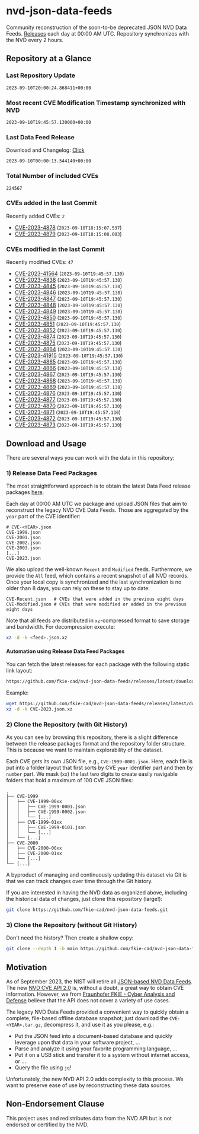 # nvd-json-data-feeds

Community reconstruction of the soon-to-be deprecated JSON NVD Data Feeds. 
[Releases](https://github.com/fkie-cad/nvd-json-data-feeds/releases/latest) each day at 00:00 AM UTC.
Repository synchronizes with the NVD every 2 hours.

## Repository at a Glance

### Last Repository Update

```plain
2023-09-10T20:00:24.868411+00:00
```

### Most recent CVE Modification Timestamp synchronized with NVD

```plain
2023-09-10T19:45:57.130000+00:00
```

### Last Data Feed Release

Download and Changelog: [Click](https://github.com/fkie-cad/nvd-json-data-feeds/releases/latest)

```plain
2023-09-10T00:00:13.544140+00:00
```

### Total Number of included CVEs

```plain
224567
```

### CVEs added in the last Commit

Recently added CVEs: `2`

* [CVE-2023-4878](CVE-2023/CVE-2023-48xx/CVE-2023-4878.json) (`2023-09-10T18:15:07.537`)
* [CVE-2023-4879](CVE-2023/CVE-2023-48xx/CVE-2023-4879.json) (`2023-09-10T18:15:08.003`)


### CVEs modified in the last Commit

Recently modified CVEs: `47`

* [CVE-2023-41564](CVE-2023/CVE-2023-415xx/CVE-2023-41564.json) (`2023-09-10T19:45:57.130`)
* [CVE-2023-4838](CVE-2023/CVE-2023-48xx/CVE-2023-4838.json) (`2023-09-10T19:45:57.130`)
* [CVE-2023-4845](CVE-2023/CVE-2023-48xx/CVE-2023-4845.json) (`2023-09-10T19:45:57.130`)
* [CVE-2023-4846](CVE-2023/CVE-2023-48xx/CVE-2023-4846.json) (`2023-09-10T19:45:57.130`)
* [CVE-2023-4847](CVE-2023/CVE-2023-48xx/CVE-2023-4847.json) (`2023-09-10T19:45:57.130`)
* [CVE-2023-4848](CVE-2023/CVE-2023-48xx/CVE-2023-4848.json) (`2023-09-10T19:45:57.130`)
* [CVE-2023-4849](CVE-2023/CVE-2023-48xx/CVE-2023-4849.json) (`2023-09-10T19:45:57.130`)
* [CVE-2023-4850](CVE-2023/CVE-2023-48xx/CVE-2023-4850.json) (`2023-09-10T19:45:57.130`)
* [CVE-2023-4851](CVE-2023/CVE-2023-48xx/CVE-2023-4851.json) (`2023-09-10T19:45:57.130`)
* [CVE-2023-4852](CVE-2023/CVE-2023-48xx/CVE-2023-4852.json) (`2023-09-10T19:45:57.130`)
* [CVE-2023-4874](CVE-2023/CVE-2023-48xx/CVE-2023-4874.json) (`2023-09-10T19:45:57.130`)
* [CVE-2023-4875](CVE-2023/CVE-2023-48xx/CVE-2023-4875.json) (`2023-09-10T19:45:57.130`)
* [CVE-2023-4864](CVE-2023/CVE-2023-48xx/CVE-2023-4864.json) (`2023-09-10T19:45:57.130`)
* [CVE-2023-41915](CVE-2023/CVE-2023-419xx/CVE-2023-41915.json) (`2023-09-10T19:45:57.130`)
* [CVE-2023-4865](CVE-2023/CVE-2023-48xx/CVE-2023-4865.json) (`2023-09-10T19:45:57.130`)
* [CVE-2023-4866](CVE-2023/CVE-2023-48xx/CVE-2023-4866.json) (`2023-09-10T19:45:57.130`)
* [CVE-2023-4867](CVE-2023/CVE-2023-48xx/CVE-2023-4867.json) (`2023-09-10T19:45:57.130`)
* [CVE-2023-4868](CVE-2023/CVE-2023-48xx/CVE-2023-4868.json) (`2023-09-10T19:45:57.130`)
* [CVE-2023-4869](CVE-2023/CVE-2023-48xx/CVE-2023-4869.json) (`2023-09-10T19:45:57.130`)
* [CVE-2023-4876](CVE-2023/CVE-2023-48xx/CVE-2023-4876.json) (`2023-09-10T19:45:57.130`)
* [CVE-2023-4877](CVE-2023/CVE-2023-48xx/CVE-2023-4877.json) (`2023-09-10T19:45:57.130`)
* [CVE-2023-4870](CVE-2023/CVE-2023-48xx/CVE-2023-4870.json) (`2023-09-10T19:45:57.130`)
* [CVE-2023-4871](CVE-2023/CVE-2023-48xx/CVE-2023-4871.json) (`2023-09-10T19:45:57.130`)
* [CVE-2023-4872](CVE-2023/CVE-2023-48xx/CVE-2023-4872.json) (`2023-09-10T19:45:57.130`)
* [CVE-2023-4873](CVE-2023/CVE-2023-48xx/CVE-2023-4873.json) (`2023-09-10T19:45:57.130`)


## Download and Usage

There are several ways you can work with the data in this repository:

### 1) Release Data Feed Packages

The most straightforward approach is to obtain the latest Data Feed release packages [here](https://github.com/fkie-cad/nvd-json-data-feeds/releases/latest).

Each day at 00:00 AM UTC we package and upload JSON files that aim to reconstruct the legacy NVD CVE Data Feeds.
Those are aggregated by the `year` part of the CVE identifier:

```
# CVE-<YEAR>.json
CVE-1999.json
CVE-2001.json
CVE-2002.json
CVE-2003.json
[...]
CVE-2023.json
```

We also upload the well-known `Recent` and `Modified` feeds.
Furthermore, we provide the `All` feed, which contains a recent snapshot of all NVD records.
Once your local copy is synchronized and the last synchronization is no older than 8 days, you can rely on these to stay up to date:

```plain
CVE-Recent.json   # CVEs that were added in the previous eight days
CVE-Modified.json # CVEs that were modified or added in the previous eight days
```

Note that all feeds are distributed in `xz`-compressed format to save storage and bandwidth.
For decompression execute:

```sh
xz -d -k <feed>.json.xz
```


#### Automation using Release Data Feed Packages

You can fetch the latest releases for each package with the following static link layout:

```sh
https://github.com/fkie-cad/nvd-json-data-feeds/releases/latest/download/CVE-<YEAR>.json.xz
```

Example:

```sh
wget https://github.com/fkie-cad/nvd-json-data-feeds/releases/latest/download/CVE-2023.json.xz
xz -d -k CVE-2023.json.xz
```

### 2) Clone the Repository (with Git History)

As you can see by browsing this repository, there is a slight difference between the release packages format and the repository folder structure.
This is because we want to maintain explorability of the dataset.

Each CVE gets its own JSON file, e.g., `CVE-1999-0001.json`.
Here, each file is put into a folder layout that first sorts by CVE `year` identifier part and then by `number` part.
We mask (`xx`) the last two digits to create easily navigable folders that hold a maximum of 100 CVE JSON files:

```plain
.
├── CVE-1999
│   ├── CVE-1999-00xx
│   │   ├── CVE-1999-0001.json
│   │   ├── CVE-1999-0002.json
│   │   └── [...]
│   ├── CVE-1999-01xx
│   │   ├── CVE-1999-0101.json
│   │   └── [...]
│   └── [...]
├── CVE-2000
│   ├── CVE-2000-00xx
│   ├── CVE-2000-01xx
│   └── [...]
└── [...]
```

A byproduct of managing and continuously updating this dataset via Git is that we can track changes over time through the Git history.

If you are interested in having the NVD data as organized above, including the historical data of changes, just clone this repository (large!):

```sh
git clone https://github.com/fkie-cad/nvd-json-data-feeds.git
```

### 3) Clone the Repository (without Git History)

Don't need the history? Then create a shallow copy:

```sh
git clone --depth 1 -b main https://github.com/fkie-cad/nvd-json-data-feeds.git
```

## Motivation

As of September 2023, the NIST will retire all [JSON-based NVD Data Feeds](https://nvd.nist.gov/vuln/data-feeds#divRetirementBanner-1).
The new [NVD CVE API 2.0](https://nvd.nist.gov/developers/vulnerabilities) is, without a doubt, a great way to obtain CVE information.
However, we from [Fraunhofer FKIE - Cyber Analysis and Defense](https://www.fkie.fraunhofer.de/en/departments/cad.html) believe that the API does not cover a variety of use cases.

The legacy NVD Data Feeds provided a convenient way to quickly obtain a complete, file-based offline database snapshot; just download the `CVE-<YEAR>.tar.gz`, decompress it, and use it as you please, e.g.:

* Put the JSON feed into a document-based database and quickly leverage upon that data in your software project, ...
* Parse and analyze it using your favorite programming language, ...
* Put it on a USB stick and transfer it to a system without internet access, or ...
* Query the file using `jq`!

Unfortunately, the new NVD API 2.0 adds complexity to this process.
We want to preserve ease of use by reconstructing these data sources.

## Non-Endorsement Clause

This project uses and redistributes data from the NVD API but is not endorsed or certified by the NVD.